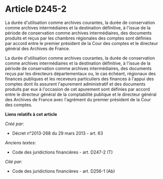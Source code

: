 # Article D245-2

La durée d'utilisation comme archives courantes, la durée de conservation comme archives intermédiaires et la destination
définitive, à l'issue de la période de conservation comme archives intermédiaires, des documents produits et reçus par les
chambres régionales des comptes sont définies par accord entre le premier président de la Cour des comptes et le directeur
général des Archives de France. 

La durée d'utilisation comme archives courantes, la durée de conservation comme archives intermédiaires et la destination
définitive, à l'issue de la période de conservation comme archives intermédiaires, des documents reçus par les   directeurs
départementaux ou, le cas échéant, régionaux des finances publiques  et les receveurs particuliers des finances à l'appui des
comptes dont ils assurent l'apurement administratif et des documents produits par eux à l'occasion de cet apurement sont
définies par accord entre le directeur général de la comptabilité publique et le directeur général des Archives de France
avec l'agrément du premier président de la Cour des comptes.

**Liens relatifs à cet article**

_Créé par_:

  - Décret n°2013-268 du 29 mars 2013 - art. 63

_Anciens textes_:

  - Code des juridictions financières - art. D247-2 (T)

_Cité par_:

  - Code des juridictions financières - art. D256-1 (Ab)
